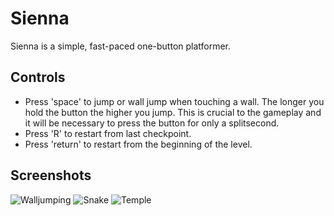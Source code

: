 # Sienna #

Sienna is a simple, fast-paced one-button platformer.

## Controls ##

* Press 'space' to jump or wall jump when touching a wall.
The longer you hold the button the higher you jump. This is crucial to the gameplay
and it will be necessary to press the button for only a splitsecond.
* Press 'R' to restart from last checkpoint.
* Press 'return' to restart from the beginning of the level.

## Screenshots ##
![Walljumping](http://i.imgur.com/e5BDO.png)
![Snake](http://i.imgur.com/cJHCW.png)
![Temple](http://i.imgur.com/jf6ib.png)
